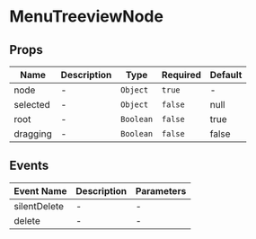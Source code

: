 # MenuTreeviewNode

## Props

<!-- @vuese:MenuTreeviewNode:props:start -->

|Name|Description|Type|Required|Default|
|---|---|---|---|---|
|node|-|`Object`|`true`|-|
|selected|-|`Object`|`false`|null|
|root|-|`Boolean`|`false`|true|
|dragging|-|`Boolean`|`false`|false|

<!-- @vuese:MenuTreeviewNode:props:end -->


## Events

<!-- @vuese:MenuTreeviewNode:events:start -->

|Event Name|Description|Parameters|
|---|---|---|
|silentDelete|-|-|
|delete|-|-|

<!-- @vuese:MenuTreeviewNode:events:end -->


